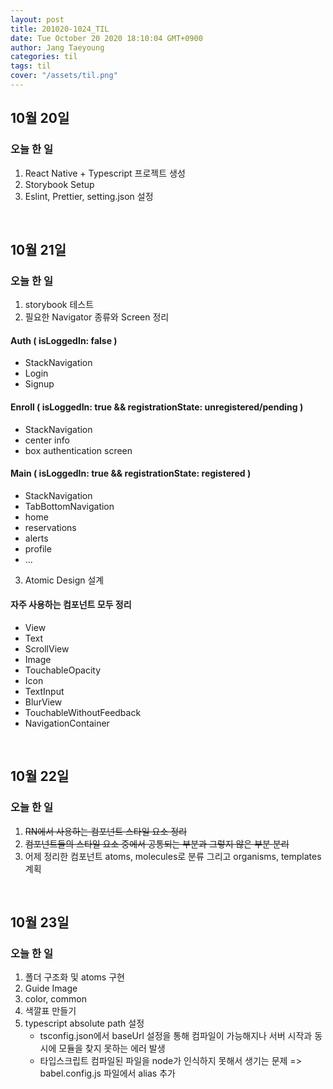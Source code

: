 ```yaml
---
layout: post
title: 201020-1024_TIL
date: Tue October 20 2020 18:10:04 GMT+0900
author: Jang Taeyoung
categories: til
tags: til
cover: "/assets/til.png"
---
```


## 10월 20일

### 오늘 한 일

1. React Native + Typescript 프로젝트 생성
2. Storybook Setup
3. Eslint, Prettier, setting.json 설정

<br />

## 10월 21일

### 오늘 한 일

1. storybook 테스트
2. 필요한 Navigator 종류와 Screen 정리

#### Auth ( isLoggedIn: false )

- StackNavigation
- Login
- Signup

#### Enroll ( isLoggedIn: true && registrationState: unregistered/pending )

- StackNavigation
- center info
- box authentication screen

#### Main ( isLoggedIn: true && registrationState: registered )

- StackNavigation
- TabBottomNavigation
- home
- reservations
- alerts
- profile
- ...

3. Atomic Design 설계
  
#### 자주 사용하는 컴포넌트 모두 정리

- View
- Text
- ScrollView
- Image
- TouchableOpacity
- Icon
- TextInput
- BlurView
- TouchableWithoutFeedback
- NavigationContainer

<br />

## 10월 22일

### 오늘 한 일

1. ~~RN에서 사용하는 컴포넌트 스타일 요소 정리~~
2. ~~컴포넌트들의 스타일 요소 중에서 공통되는 부분과 그렇지 않은 부분 분리~~
3. 어제 정리한 컴포넌트 atoms, molecules로 분류 그리고 organisms, templates 계획

<br />

## 10월 23일

### 오늘 한 일

1. 폴더 구조화 및 atoms 구현
2. Guide Image
3. color, common
4. 색깔표 만들기
5. typescript absolute path 설정
   - tsconfig.json에서 baseUrl 설정을 통해 컴파일이 가능해지나 서버 시작과 동시에 모듈을 찾지 못하는 에러 발생
   - 타입스크립트 컴파일된 파일을 node가 인식하지 못해서 생기는 문제 => babel.config.js 파일에서 alias 추가

<br />
